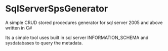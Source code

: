 # SqlServerSpsGenerator
A simple CRUD stored procedures generator for sql server 2005 and above written in C#

Its a simple tool uses built in sql server INFORMATION_SCHEMA and sysdatabases to query the metadata. 
